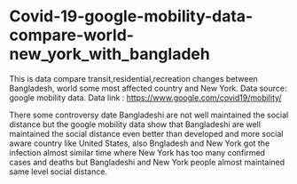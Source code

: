 # Covid-19-google-mobility-data-compare-world-new_york_with_bangladeh
This is data compare transit,residential,recreation changes between Bangladesh, world some most affected country and New York.
Data source: google mobility data.
Data link : https://www.google.com/covid19/mobility/

There some controversy date Bangladeshi are not well maintained the social distance but the google mobility data show that
Bangladeshi are well maintained the social distance even better than developed and more social aware country like United States,
also Bngladesh and New York got the infection almost similar time where New York has too many confirmed cases and deaths but 
Bangladeshi and New York people almost maintained same level social distance.
